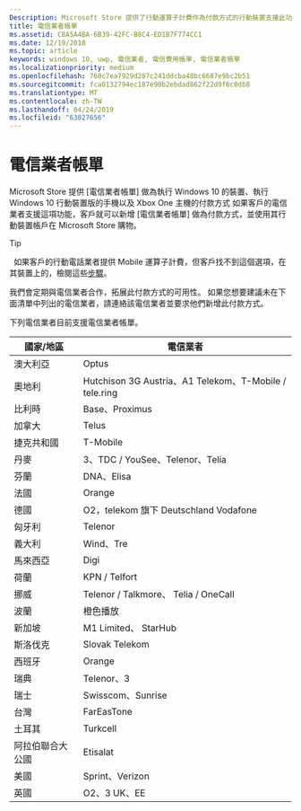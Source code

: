 ```yaml
---
Description: Microsoft Store 提供了行動運算子計費作為付款方式的行動裝置支援此功能的操作員。
title: 電信業者帳單
ms.assetid: C8A5A4BA-6B39-42FC-B8C4-ED1B7F774CC1
ms.date: 12/19/2018
ms.topic: article
keywords: windows 10, uwp, 電信業者, 電信費用帳單, 電信業者帳單
ms.localizationpriority: medium
ms.openlocfilehash: 760c7ea7929d287c241ddcba48bc6687e9bc2b51
ms.sourcegitcommit: fca0132794ec187e90b2ebdad862f22d9f6c0db8
ms.translationtype: MT
ms.contentlocale: zh-TW
ms.lasthandoff: 04/24/2019
ms.locfileid: "63827656"
---
```

# <a name="mobile-operator-billing"></a>電信業者帳單


Microsoft Store 提供 [電信業者帳單] 做為執行 Windows 10 的裝置、執行 Windows 10 行動裝置版的手機以及 Xbox One 主機的付款方式 如果客戶的電信業者支援這項功能，客戶就可以新增 [電信業者帳單] 做為付款方式，並使用其行動裝置帳戶在 Microsoft Store 購物。

> [!TIP]
>  如果客戶的行動電話業者提供 Mobile 運算子計費，但客戶找不到這個選項，在其裝置上的，檢閱這些[步驟](https://go.microsoft.com/fwlink/p/?LinkId=523993)。

我們會定期與電信業者合作，拓展此付款方式的可用性。 如果您想要建議未在下面清單中列出的電信業者，請連絡該電信業者並要求他們新增此付款方式。

下列電信業者目前支援電信業者帳單。

| 國家/地區       | 電信業者                                        |
|----------------------|---------------------------------------------------------|
| 澳大利亞            | Optus                                                   |
| 奧地利              | Hutchison 3G Austria、A1 Telekom、T-Mobile / tele.ring  |
| 比利時              | Base、Proximus                                          |
| 加拿大               | Telus                                                   |
| 捷克共和國       | T-Mobile                                                |
| 丹麥              | 3、TDC / YouSee、Telenor、Telia                         |
| 芬蘭              | DNA、Elisa                                              |
| 法國               | Orange                                                  |
| 德國              | O2，telekom 旗下 Deutschland Vodafone                       |
| 匈牙利              | Telenor                                                 |
| 義大利                | Wind、Tre                                               |
| 馬來西亞             | Digi                                                    |
| 荷蘭          | KPN / Telfort                                           |
| 挪威               | Telenor / Talkmore、 Telia / OneCall                     |
| 波蘭               | 橙色播放                                            |
| 新加坡            | M1 Limited、 StarHub                                     |
| 斯洛伐克             | Slovak Telekom                                          |
| 西班牙                | Orange                                                  |
| 瑞典               | Telenor、3                                              |
| 瑞士          | Swisscom、Sunrise                                       |
| 台灣               | FarEasTone                                              |
| 土耳其               | Turkcell                                                |
| 阿拉伯聯合大公國 | Etisalat                                                |
| 美國        | Sprint、Verizon                                         |
| 英國       | O2、3 UK、EE                                            |

 



 


 

 




